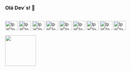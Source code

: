 ### Olá Dev´s! 👋

<link rel="stylesheet" href="https://cdn.jsdelivr.net/gh/devicons/devicon@v2.15.1/devicon.min.css">
<!--<div> 
  <a href="https://github.com/ipacloud">
  <img height="180em" src="https://github-readme-stats.vercel.app/api?username=ipacloud&show_icons=true&theme=default">
</div>-->

<div style="display: inline_block"><br>
<img align="center" alt="IpaCloud-Git" height="30" width="40" src="https://cdn.jsdelivr.net/gh/devicons/devicon/icons/github/github-original.svg">
<img align="center" alt="IpaCloud-Git" height="30" width="40" src="https://cdn.jsdelivr.net/gh/devicons/devicon/icons/html5/html5-original.svg">
<img align="center" alt="IpaCloud-Git" height="30" width="40" src="https://cdn.jsdelivr.net/gh/devicons/devicon/icons/illustrator/illustrator-plain.svg">
<img align="center" alt="IpaCloud-Git" height="30" width="40" src="https://cdn.jsdelivr.net/gh/devicons/devicon/icons/laravel/laravel-plain.svg">
<img align="center" alt="IpaCloud-Git" height="30" width="40" src="https://cdn.jsdelivr.net/gh/devicons/devicon/icons/mysql/mysql-original.svg">
<img align="center" alt="IpaCloud-Git" height="30" width="40" src="https://cdn.jsdelivr.net/gh/devicons/devicon/icons/nodejs/nodejs-original.svg">
<img align="center" alt="IpaCloud-Git" height="30" width="40" src="https://cdn.jsdelivr.net/gh/devicons/devicon/icons/wordpress/wordpress-plain.svg">
<img align="center" alt="IpaCloud-Git" height="30" width="40" src="https://cdn.jsdelivr.net/gh/devicons/devicon/icons/photoshop/photoshop-plain.svg">  
<img align="center" alt="IpaCloud-Git" height="30" width="40" src="https://cdn.jsdelivr.net/gh/devicons/devicon/icons/java/java-original.svg">   
</div>  

<div><br>
<img height="100em" src="https://clientes.ipacloud.com.br/assets/img/logo.png"/>  
</div>  

